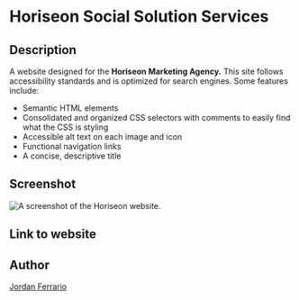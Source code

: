 # Horiseon Social Solution Services

## Description

A website designed for the **Horiseon Marketing Agency.** This site follows accessibility standards and is optimized for search engines.
Some features include:

- Semantic HTML elements
- Consolidated and organized CSS selectors with comments to easily find what the CSS is styling
- Accessible alt text on each image and icon
- Functional navigation links
- A concise, descriptive title

## Screenshot

![A screenshot of the Horiseon website.](assets\images\horiseon-webpage-screenshot.png)

## Link to website

## Author

[Jordan Ferrario](https://github.com/jordanferrario)
